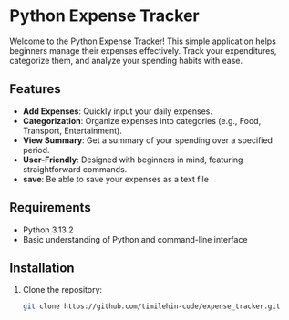 # Python Expense Tracker

Welcome to the Python Expense Tracker! This simple application helps beginners manage their expenses effectively. Track your expenditures, categorize them, and analyze your spending habits with ease.

## Features

- **Add Expenses**: Quickly input your daily expenses.
- **Categorization**: Organize expenses into categories (e.g., Food, Transport, Entertainment).
- **View Summary**: Get a summary of your spending over a specified period.
- **User-Friendly**: Designed with beginners in mind, featuring straightforward commands.
- **save**: Be able to save your expenses as a text file

## Requirements

- Python 3.13.2
- Basic understanding of Python and command-line interface

## Installation

1. Clone the repository:
   ```bash
   git clone https://github.com/timilehin-code/expense_tracker.git